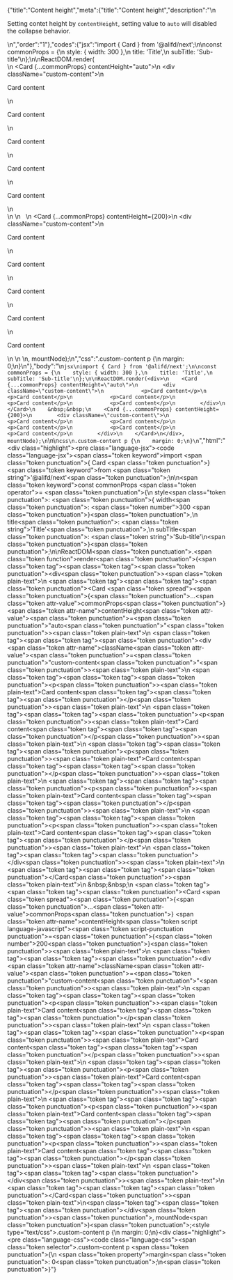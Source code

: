 {"title":"Content height","meta":{"title":"Content height","description":"\n<p>Setting contet height by <code>contentHeight</code>, setting value to <code>auto</code> will disabled the collapse behavior.</p>\n","order":"1"},"codes":{"jsx":"import { Card } from '@alifd/next';\n\nconst commonProps = {\n    style: { width: 300 },\n    title: 'Title',\n    subTitle: 'Sub-title'\n};\n\nReactDOM.render(<div>\n    <Card {...commonProps} contentHeight=\"auto\">\n        <div className=\"custom-content\">\n            <p>Card content</p>\n            <p>Card content</p>\n            <p>Card content</p>\n            <p>Card content</p>\n            <p>Card content</p>\n        </div>\n    </Card>\n    &nbsp;&nbsp;\n    <Card {...commonProps} contentHeight={200}>\n        <div className=\"custom-content\">\n            <p>Card content</p>\n            <p>Card content</p>\n            <p>Card content</p>\n            <p>Card content</p>\n            <p>Card content</p>\n        </div>\n    </Card>\n</div>, mountNode);\n","css":".custom-content p {\n    margin: 0;\n}\n"},"body":"\n````jsx\nimport { Card } from '@alifd/next';\n\nconst commonProps = {\n    style: { width: 300 },\n    title: 'Title',\n    subTitle: 'Sub-title'\n};\n\nReactDOM.render(<div>\n    <Card {...commonProps} contentHeight=\"auto\">\n        <div className=\"custom-content\">\n            <p>Card content</p>\n            <p>Card content</p>\n            <p>Card content</p>\n            <p>Card content</p>\n            <p>Card content</p>\n        </div>\n    </Card>\n    &nbsp;&nbsp;\n    <Card {...commonProps} contentHeight={200}>\n        <div className=\"custom-content\">\n            <p>Card content</p>\n            <p>Card content</p>\n            <p>Card content</p>\n            <p>Card content</p>\n            <p>Card content</p>\n        </div>\n    </Card>\n</div>, mountNode);\n````\n\n````css\n.custom-content p {\n    margin: 0;\n}\n````","html":"<script>(function(){'use strict';\n\nvar _extends = Object.assign || function (target) { for (var i = 1; i < arguments.length; i++) { var source = arguments[i]; for (var key in source) { if (Object.prototype.hasOwnProperty.call(source, key)) { target[key] = source[key]; } } } return target; };\n\nvar _next = require('@alifd/next');\n\nvar commonProps = {\n    style: { width: 300 },\n    title: 'Title',\n    subTitle: 'Sub-title'\n};\n\nReactDOM.render(React.createElement(\n    'div',\n    null,\n    React.createElement(\n        _next.Card,\n        _extends({}, commonProps, { contentHeight: 'auto' }),\n        React.createElement(\n            'div',\n            { className: 'custom-content' },\n            React.createElement(\n                'p',\n                null,\n                'Card content'\n            ),\n            React.createElement(\n                'p',\n                null,\n                'Card content'\n            ),\n            React.createElement(\n                'p',\n                null,\n                'Card content'\n            ),\n            React.createElement(\n                'p',\n                null,\n                'Card content'\n            ),\n            React.createElement(\n                'p',\n                null,\n                'Card content'\n            )\n        )\n    ),\n    '\\xA0\\xA0',\n    React.createElement(\n        _next.Card,\n        _extends({}, commonProps, { contentHeight: 200 }),\n        React.createElement(\n            'div',\n            { className: 'custom-content' },\n            React.createElement(\n                'p',\n                null,\n                'Card content'\n            ),\n            React.createElement(\n                'p',\n                null,\n                'Card content'\n            ),\n            React.createElement(\n                'p',\n                null,\n                'Card content'\n            ),\n            React.createElement(\n                'p',\n                null,\n                'Card content'\n            ),\n            React.createElement(\n                'p',\n                null,\n                'Card content'\n            )\n        )\n    )\n), mountNode);})()</script><div class=\"highlight\"><pre class=\"language-jsx\"><code class=\"language-jsx\"><span class=\"token keyword\">import</span> <span class=\"token punctuation\">{</span> Card <span class=\"token punctuation\">}</span> <span class=\"token keyword\">from</span> <span class=\"token string\">'@alifd/next'</span><span class=\"token punctuation\">;</span>\n\n<span class=\"token keyword\">const</span> commonProps <span class=\"token operator\">=</span> <span class=\"token punctuation\">{</span>\n    style<span class=\"token punctuation\">:</span> <span class=\"token punctuation\">{</span> width<span class=\"token punctuation\">:</span> <span class=\"token number\">300</span> <span class=\"token punctuation\">}</span><span class=\"token punctuation\">,</span>\n    title<span class=\"token punctuation\">:</span> <span class=\"token string\">'Title'</span><span class=\"token punctuation\">,</span>\n    subTitle<span class=\"token punctuation\">:</span> <span class=\"token string\">'Sub-title'</span>\n<span class=\"token punctuation\">}</span><span class=\"token punctuation\">;</span>\n\nReactDOM<span class=\"token punctuation\">.</span><span class=\"token function\">render</span><span class=\"token punctuation\">(</span><span class=\"token tag\"><span class=\"token tag\"><span class=\"token punctuation\">&lt;</span>div</span><span class=\"token punctuation\">></span></span><span class=\"token plain-text\">\n    </span><span class=\"token tag\"><span class=\"token tag\"><span class=\"token punctuation\">&lt;</span>Card</span> <span class=\"token spread\"><span class=\"token punctuation\">{</span><span class=\"token punctuation\">...</span><span class=\"token attr-value\">commonProps</span><span class=\"token punctuation\">}</span></span> <span class=\"token attr-name\">contentHeight</span><span class=\"token attr-value\"><span class=\"token punctuation\">=</span><span class=\"token punctuation\">\"</span>auto<span class=\"token punctuation\">\"</span></span><span class=\"token punctuation\">></span></span><span class=\"token plain-text\">\n        </span><span class=\"token tag\"><span class=\"token tag\"><span class=\"token punctuation\">&lt;</span>div</span> <span class=\"token attr-name\">className</span><span class=\"token attr-value\"><span class=\"token punctuation\">=</span><span class=\"token punctuation\">\"</span>custom-content<span class=\"token punctuation\">\"</span></span><span class=\"token punctuation\">></span></span><span class=\"token plain-text\">\n            </span><span class=\"token tag\"><span class=\"token tag\"><span class=\"token punctuation\">&lt;</span>p</span><span class=\"token punctuation\">></span></span><span class=\"token plain-text\">Card content</span><span class=\"token tag\"><span class=\"token tag\"><span class=\"token punctuation\">&lt;/</span>p</span><span class=\"token punctuation\">></span></span><span class=\"token plain-text\">\n            </span><span class=\"token tag\"><span class=\"token tag\"><span class=\"token punctuation\">&lt;</span>p</span><span class=\"token punctuation\">></span></span><span class=\"token plain-text\">Card content</span><span class=\"token tag\"><span class=\"token tag\"><span class=\"token punctuation\">&lt;/</span>p</span><span class=\"token punctuation\">></span></span><span class=\"token plain-text\">\n            </span><span class=\"token tag\"><span class=\"token tag\"><span class=\"token punctuation\">&lt;</span>p</span><span class=\"token punctuation\">></span></span><span class=\"token plain-text\">Card content</span><span class=\"token tag\"><span class=\"token tag\"><span class=\"token punctuation\">&lt;/</span>p</span><span class=\"token punctuation\">></span></span><span class=\"token plain-text\">\n            </span><span class=\"token tag\"><span class=\"token tag\"><span class=\"token punctuation\">&lt;</span>p</span><span class=\"token punctuation\">></span></span><span class=\"token plain-text\">Card content</span><span class=\"token tag\"><span class=\"token tag\"><span class=\"token punctuation\">&lt;/</span>p</span><span class=\"token punctuation\">></span></span><span class=\"token plain-text\">\n            </span><span class=\"token tag\"><span class=\"token tag\"><span class=\"token punctuation\">&lt;</span>p</span><span class=\"token punctuation\">></span></span><span class=\"token plain-text\">Card content</span><span class=\"token tag\"><span class=\"token tag\"><span class=\"token punctuation\">&lt;/</span>p</span><span class=\"token punctuation\">></span></span><span class=\"token plain-text\">\n        </span><span class=\"token tag\"><span class=\"token tag\"><span class=\"token punctuation\">&lt;/</span>div</span><span class=\"token punctuation\">></span></span><span class=\"token plain-text\">\n    </span><span class=\"token tag\"><span class=\"token tag\"><span class=\"token punctuation\">&lt;/</span>Card</span><span class=\"token punctuation\">></span></span><span class=\"token plain-text\">\n    &amp;nbsp;&amp;nbsp;\n    </span><span class=\"token tag\"><span class=\"token tag\"><span class=\"token punctuation\">&lt;</span>Card</span> <span class=\"token spread\"><span class=\"token punctuation\">{</span><span class=\"token punctuation\">...</span><span class=\"token attr-value\">commonProps</span><span class=\"token punctuation\">}</span></span> <span class=\"token attr-name\">contentHeight</span><span class=\"token script language-javascript\"><span class=\"token script-punctuation punctuation\">=</span><span class=\"token punctuation\">{</span><span class=\"token number\">200</span><span class=\"token punctuation\">}</span></span><span class=\"token punctuation\">></span></span><span class=\"token plain-text\">\n        </span><span class=\"token tag\"><span class=\"token tag\"><span class=\"token punctuation\">&lt;</span>div</span> <span class=\"token attr-name\">className</span><span class=\"token attr-value\"><span class=\"token punctuation\">=</span><span class=\"token punctuation\">\"</span>custom-content<span class=\"token punctuation\">\"</span></span><span class=\"token punctuation\">></span></span><span class=\"token plain-text\">\n            </span><span class=\"token tag\"><span class=\"token tag\"><span class=\"token punctuation\">&lt;</span>p</span><span class=\"token punctuation\">></span></span><span class=\"token plain-text\">Card content</span><span class=\"token tag\"><span class=\"token tag\"><span class=\"token punctuation\">&lt;/</span>p</span><span class=\"token punctuation\">></span></span><span class=\"token plain-text\">\n            </span><span class=\"token tag\"><span class=\"token tag\"><span class=\"token punctuation\">&lt;</span>p</span><span class=\"token punctuation\">></span></span><span class=\"token plain-text\">Card content</span><span class=\"token tag\"><span class=\"token tag\"><span class=\"token punctuation\">&lt;/</span>p</span><span class=\"token punctuation\">></span></span><span class=\"token plain-text\">\n            </span><span class=\"token tag\"><span class=\"token tag\"><span class=\"token punctuation\">&lt;</span>p</span><span class=\"token punctuation\">></span></span><span class=\"token plain-text\">Card content</span><span class=\"token tag\"><span class=\"token tag\"><span class=\"token punctuation\">&lt;/</span>p</span><span class=\"token punctuation\">></span></span><span class=\"token plain-text\">\n            </span><span class=\"token tag\"><span class=\"token tag\"><span class=\"token punctuation\">&lt;</span>p</span><span class=\"token punctuation\">></span></span><span class=\"token plain-text\">Card content</span><span class=\"token tag\"><span class=\"token tag\"><span class=\"token punctuation\">&lt;/</span>p</span><span class=\"token punctuation\">></span></span><span class=\"token plain-text\">\n            </span><span class=\"token tag\"><span class=\"token tag\"><span class=\"token punctuation\">&lt;</span>p</span><span class=\"token punctuation\">></span></span><span class=\"token plain-text\">Card content</span><span class=\"token tag\"><span class=\"token tag\"><span class=\"token punctuation\">&lt;/</span>p</span><span class=\"token punctuation\">></span></span><span class=\"token plain-text\">\n        </span><span class=\"token tag\"><span class=\"token tag\"><span class=\"token punctuation\">&lt;/</span>div</span><span class=\"token punctuation\">></span></span><span class=\"token plain-text\">\n    </span><span class=\"token tag\"><span class=\"token tag\"><span class=\"token punctuation\">&lt;/</span>Card</span><span class=\"token punctuation\">></span></span><span class=\"token plain-text\">\n</span><span class=\"token tag\"><span class=\"token tag\"><span class=\"token punctuation\">&lt;/</span>div</span><span class=\"token punctuation\">></span></span><span class=\"token punctuation\">,</span> mountNode<span class=\"token punctuation\">)</span><span class=\"token punctuation\">;</span></code></pre></div><style type=\"text/css\">.custom-content p {\n    margin: 0;\n}</style><div class=\"highlight\"><pre class=\"language-css\"><code class=\"language-css\"><span class=\"token selector\">.custom-content p</span> <span class=\"token punctuation\">{</span>\n    <span class=\"token property\">margin</span><span class=\"token punctuation\">:</span> 0<span class=\"token punctuation\">;</span>\n<span class=\"token punctuation\">}</span></code></pre></div>"}